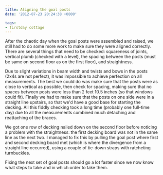 ```yaml
---
title: Aligning the goal posts
date: '2012-07-23 20:24:38 +0000'

tags:
- firstday cottage
---
```


After the chaotic day when the goal posts were assembled and raised,
we still had to do some more work to make sure they were aligned
correctly.  There are several things that need to be checked:
squareness of joints, vertical plumb (checked with a level), the
spacing between the posts (must be same on second floor as on the
first floor), and straightness.
<!--more-->

Due to slight variations in beam
width and twists and bows in the posts (2x4s are not perfect), it was
impossible to achieve perfection on all measurements.  The best we
could do was make sure that the posts were as close to vertical as
possible, then check for spacing, making sure that no spaces between
posts were less than 2 feet 10.5 inches (so that windows could fit).
Finally we had to make sure that the posts on one side were in a
straight line upstairs, so that we'd have a good base for starting the
decking.  All this fiddly checking took a long time (probably one
full-time day) due to all the measurements combined much detaching and
reattaching of the braces. 

We got one row of decking nailed down on the second floor before noticing a problem with
the straightness: the first decking board was not in the same line as
the next two.  I managed to fix this by pulling the goal post where
first and second decking board met (which is where the divergence from
a straight line occurred), using a couple of tie-down straps with
ratcheting turnbuckles. 

Fixing the next set of goal posts should go a lot faster since we now know what steps to take and in which order to take them.
